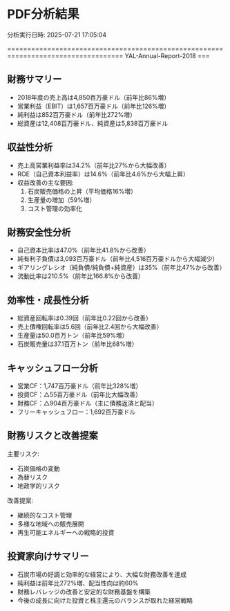 # PDF分析結果
分析実行日時: 2025-07-21 17:05:04



=================================================================================== YAL-Annual-Report-2018 ===
## 財務サマリー
- 2018年度の売上高は4,850百万豪ドル（前年比86%増）
- 営業利益（EBIT）は1,657百万豪ドル（前年比126%増）
- 純利益は852百万豪ドル（前年比272%増）
- 総資産は12,408百万豪ドル、純資産は5,838百万豪ドル

## 収益性分析
- 売上高営業利益率は34.2%（前年比27%から大幅改善）
- ROE（自己資本利益率）は14.6%（前年比4.6%から大幅上昇）
- 収益改善の主な要因:
  1. 石炭販売価格の上昇（平均価格16%増）
  2. 生産量の増加（59%増）
  3. コスト管理の効率化

## 財務安全性分析
- 自己資本比率は47.0%（前年比41.8%から改善）
- 純有利子負債は3,093百万豪ドル（前年比4,516百万豪ドルから大幅減少）
- ギアリングレシオ（純負債/純負債+純資産）は35%（前年比47%から改善）
- 流動比率は210.5%（前年比166.8%から改善）

## 効率性・成長性分析
- 総資産回転率は0.39回（前年比0.22回から改善）
- 売上債権回転率は5.6回（前年比2.4回から大幅改善）
- 生産量は50.0百万トン（前年比59%増）
- 石炭販売量は37.1百万トン（前年比68%増）

## キャッシュフロー分析
- 営業CF：1,747百万豪ドル（前年比328%増）
- 投資CF：△55百万豪ドル（前年比大幅改善）
- 財務CF：△904百万豪ドル（主に債務返済と配当）
- フリーキャッシュフロー：1,692百万豪ドル

## 財務リスクと改善提案
主要リスク:
- 石炭価格の変動
- 為替リスク
- 地政学的リスク

改善提案:
- 継続的なコスト管理
- 多様な地域への販売展開
- 再生可能エネルギーへの戦略的投資

## 投資家向けサマリー
- 石炭市場の好調と効率的な経営により、大幅な財務改善を達成
- 純利益は前年比272%増、配当性向は約60%
- 財務レバレッジの改善と安定的な財務基盤を構築
- 今後の成長に向けた投資と株主還元のバランスが取れた経営戦略
